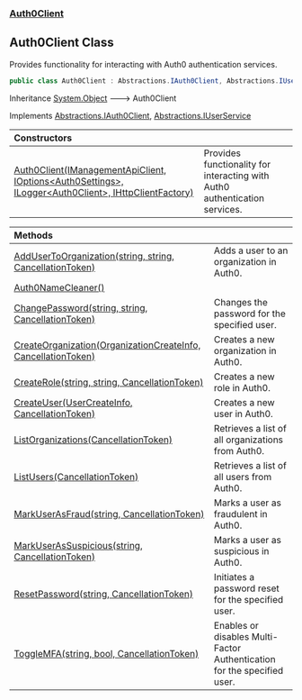 ### [Auth0Client](../index.md 'Auth0Client')

## Auth0Client Class

Provides functionality for interacting with Auth0 authentication services\.

```csharp
public class Auth0Client : Abstractions.IAuth0Client, Abstractions.IUserService
```

Inheritance [System\.Object](https://learn.microsoft.com/en-us/dotnet/api/system.object 'System\.Object') &#129106; Auth0Client

Implements [Abstractions\.IAuth0Client](https://learn.microsoft.com/en-us/dotnet/api/abstractions.iauth0client 'Abstractions\.IAuth0Client'), [Abstractions\.IUserService](https://learn.microsoft.com/en-us/dotnet/api/abstractions.iuserservice 'Abstractions\.IUserService')

| Constructors | |
| :--- | :--- |
| [Auth0Client\(IManagementApiClient, IOptions&lt;Auth0Settings&gt;, ILogger&lt;Auth0Client&gt;, IHttpClientFactory\)](Auth0Client(IManagementApiClient,IOptions_Auth0Settings_,ILogger_Auth0Client_,IHttpClientFactory).md 'global::Auth0Client\.Auth0Client\.Auth0Client\(Auth0\.ManagementApi\.IManagementApiClient, Microsoft\.Extensions\.Options\.IOptions\<Abstractions\.Auth0Settings\>, Microsoft\.Extensions\.Logging\.ILogger\<global::Auth0Client\.Auth0Client\>, System\.Net\.Http\.IHttpClientFactory\)') | Provides functionality for interacting with Auth0 authentication services\. |

| Methods | |
| :--- | :--- |
| [AddUserToOrganization\(string, string, CancellationToken\)](AddUserToOrganization(string,string,CancellationToken).md 'global::Auth0Client\.Auth0Client\.AddUserToOrganization\(string, string, System\.Threading\.CancellationToken\)') | Adds a user to an organization in Auth0\. |
| [Auth0NameCleaner\(\)](Auth0NameCleaner().md 'global::Auth0Client\.Auth0Client\.Auth0NameCleaner\(\)') | |
| [ChangePassword\(string, string, CancellationToken\)](ChangePassword(string,string,CancellationToken).md 'global::Auth0Client\.Auth0Client\.ChangePassword\(string, string, System\.Threading\.CancellationToken\)') | Changes the password for the specified user\. |
| [CreateOrganization\(OrganizationCreateInfo, CancellationToken\)](CreateOrganization(OrganizationCreateInfo,CancellationToken).md 'global::Auth0Client\.Auth0Client\.CreateOrganization\(Abstractions\.OrganizationCreateInfo, System\.Threading\.CancellationToken\)') | Creates a new organization in Auth0\. |
| [CreateRole\(string, string, CancellationToken\)](CreateRole(string,string,CancellationToken).md 'global::Auth0Client\.Auth0Client\.CreateRole\(string, string, System\.Threading\.CancellationToken\)') | Creates a new role in Auth0\. |
| [CreateUser\(UserCreateInfo, CancellationToken\)](CreateUser(UserCreateInfo,CancellationToken).md 'global::Auth0Client\.Auth0Client\.CreateUser\(Abstractions\.UserCreateInfo, System\.Threading\.CancellationToken\)') | Creates a new user in Auth0\. |
| [ListOrganizations\(CancellationToken\)](ListOrganizations(CancellationToken).md 'global::Auth0Client\.Auth0Client\.ListOrganizations\(System\.Threading\.CancellationToken\)') | Retrieves a list of all organizations from Auth0\. |
| [ListUsers\(CancellationToken\)](ListUsers(CancellationToken).md 'global::Auth0Client\.Auth0Client\.ListUsers\(System\.Threading\.CancellationToken\)') | Retrieves a list of all users from Auth0\. |
| [MarkUserAsFraud\(string, CancellationToken\)](MarkUserAsFraud(string,CancellationToken).md 'global::Auth0Client\.Auth0Client\.MarkUserAsFraud\(string, System\.Threading\.CancellationToken\)') | Marks a user as fraudulent in Auth0\. |
| [MarkUserAsSuspicious\(string, CancellationToken\)](MarkUserAsSuspicious(string,CancellationToken).md 'global::Auth0Client\.Auth0Client\.MarkUserAsSuspicious\(string, System\.Threading\.CancellationToken\)') | Marks a user as suspicious in Auth0\. |
| [ResetPassword\(string, CancellationToken\)](ResetPassword(string,CancellationToken).md 'global::Auth0Client\.Auth0Client\.ResetPassword\(string, System\.Threading\.CancellationToken\)') | Initiates a password reset for the specified user\. |
| [ToggleMFA\(string, bool, CancellationToken\)](ToggleMFA(string,bool,CancellationToken).md 'global::Auth0Client\.Auth0Client\.ToggleMFA\(string, bool, System\.Threading\.CancellationToken\)') | Enables or disables Multi\-Factor Authentication for the specified user\. |
